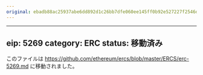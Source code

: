 ```yaml
---
original: ebadb88ac25937abe6dd892d1c26bb7dfe060ee145ff0b92e527227f2546defc
---
```


---
eip: 5269
category: ERC
status: 移動済み
---

このファイルは https://github.com/ethereum/ercs/blob/master/ERCS/erc-5269.md に移動されました。